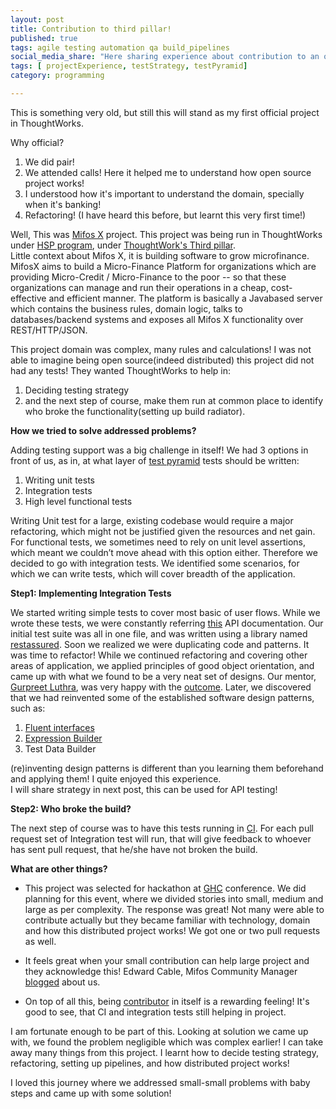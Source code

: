 ```yaml
---
layout: post
title: Contribution to third pillar!
published: true
tags: agile testing automation qa build_pipelines
social_media_share: "Here sharing experience about contribution to an open source #ThoughtWorks #ThirdPillar #MifosX"
tags: [ projectExperience, testStrategy, testPyramid]
category: programming

---
```


This is something very old, but still this will stand as my first official project in ThoughtWorks.

Why official?

1. We did pair!
2. We attended calls! Here it helped me to understand how open source project works!
3. I understood how it's important to understand the domain, specially when it's banking!
4. Refactoring! (I have heard this before, but learnt this very first time!)

Well, This was [Mifos X](http://www.openmf.org/) project. This project was being run in ThoughtWorks under [HSP program]( http://www.thoughtworks.com/insights/blog/humanitarian-software-program),
under [ThoughtWork's Third pillar](http://www.martinfowler.com/bliki/ThreePillars.html).<br/>
Little context about Mifos X, it is building software to grow microfinance. MifosX aims to build a Micro-Finance Platform for organizations which are providing Micro-Credit / Micro-Finance to the poor -- so that these organizations can manage and run their operations in a cheap, cost-effective and efficient manner.
The platform is basically a Javabased server which contains the business rules, domain logic, talks to databases/backend systems and exposes all Mifos X functionality over REST/HTTP/JSON.

This project domain was complex, many rules and calculations! I was not able to imagine being open source(indeed distributed) this project did not had any tests! They wanted ThoughtWorks to help in:

 1. Deciding testing strategy
 2. and the next step of course, make them run at common place to identify who broke the functionality(setting up build radiator).

**How we tried to solve addressed problems?**

Adding testing support was a big challenge in itself! We had 3 options in front of us, as in, at what layer of [test pyramid](http://martinfowler.com/bliki/TestPyramid.html) tests should be written:

1. Writing unit tests
2. Integration tests
3. High level functional tests

Writing Unit test for a large, existing codebase would require a major refactoring, which might not be justified given the resources and net gain.
For functional tests, we sometimes need to rely on unit level assertions, which meant we couldn’t move ahead with this option either.
Therefore we decided to go with integration tests. We identified some scenarios, for which we can write tests, which will cover breadth of the application.

**Step1: Implementing Integration Tests**

We started writing simple tests to cover most basic of user flows. While we wrote these tests, we were constantly referring [this](https://demo.openmf.org/api-docs/apiLive.htm) API documentation. Our initial test suite was all in one file, and was written using a library named [restassured](https://github.com/jayway/restassured). Soon we realized we were duplicating code and patterns. It was time to refactor! While we continued refactoring and covering other areas of application, we applied principles of good object orientation, and came up with what we found to be a very neat set of designs. Our mentor, [Gurpreet Luthra](https://www.linkedin.com/in/gurpreetluthra), was very happy with the [outcome](https://github.com/openMF/mifosx/tree/develop/mifosng-provider/src/integrationTest/java/org/mifosplatform/integrationtests). Later, we discovered that we had reinvented some of the established software design patterns, such as:

1. [Fluent interfaces](http://martinfowler.com/bliki/FluentInterface.html)
2. [Expression Builder](http://martinfowler.com/bliki/ExpressionBuilder.html)
3. Test Data Builder

(re)inventing design patterns is different than you learning them beforehand and applying them! I quite enjoyed this experience.
<br>I will share strategy in next post, this can be used for API testing!

**Step2: Who broke the build?**

The next step of course was to have this tests running in [CI](https://github.com/openMF/mifosx#build-status). For each pull request set of Integration test will run, that will give feedback to whoever has sent pull request, that he/she have not broken the build.

**What are other things?**

* This project was selected for hackathon at [GHC](http://archivecomputer.financialexpress.com/sections/news/2065-grace-hopper-india-hosts-hackathon-for-women) conference.
We did planning for this event, where we divided stories into small, medium and large as per complexity. The response was great! Not many were able to contribute actually but they became familiar with technology, domain and how this distributed project works! We got one or two pull requests as well.

* It feels great when your small contribution can help large project and they acknowledge this! Edward Cable, Mifos Community Manager [blogged](http://mifos.org/blog/thoughtworks-hsp-team-gives-mifos-x-community-solid-footing-grow/) about us.

* On top of all this, being [contributor](https://github.com/openMF/mifosx/graphs/contributors) in itself is a rewarding feeling! It's good to see, that CI and integration tests still helping in project.


I am fortunate enough to be part of this. Looking at solution we came up with, we found the problem negligible which was complex earlier! I can take away many things from this project. I learnt how to decide testing strategy, refactoring, setting up pipelines, and how distributed project works!

I loved this journey where we addressed small-small problems with baby steps and came up with some solution!















